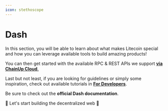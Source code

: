 ```yaml
---
icon: stethoscope
---
```


# Dash

In this section, you will be able to learn about what makes Litecoin special and how you can leverage available tools to build amazing products!

You can then get started with the available RPC & REST APIs we support [ **via ChainUp Cloud**.](https://cloud.chainup.com)

Last but not least, if you are looking for guidelines or simply some inspiration, check out available tutorials in [**For Developers**](../../introduction/for-developers/use-blockchain-api.md).

Be sure to check out the **official Dash documentation**.

🚀 Let's start building the decentralized web 🚀
